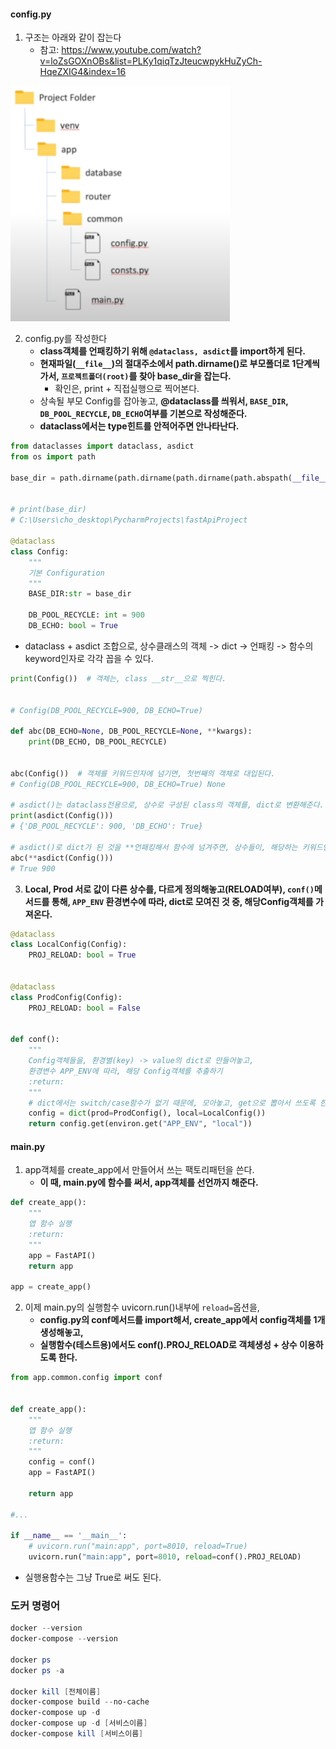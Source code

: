 #### config.py  
1. 구조는 아래와 같이 잡는다
    - 참고: https://www.youtube.com/watch?v=loZsGOXnOBs&list=PLKy1qiqTzJteucwpykHuZyCh-HqeZXIG4&index=16

![img.png](../images/01.png)

2. config.py를 작성한다
    - **class객체를 언패킹하기 위해 `@dataclass, asdict`를 import하게 된다.**
    - **현재파일(`__file__`)의 절대주소에서 path.dirname()로 부모폴더로 1단계씩 가서, `프로젝트폴더(root)`를 찾아 base_dir을 잡는다.**
        - 확인은, print + 직접실행으로 찍어본다.
    - 상속될 부모 Config를 잡아놓고, **@dataclass를 씌워서, `BASE_DIR`, `DB_POOL_RECYCLE`, `DB_ECHO`여부를 기본으로 작성해준다.**
    - **dataclass에서는 type힌트를 안적어주면 안나타난다.**
```python
from dataclasses import dataclass, asdict
from os import path

base_dir = path.dirname(path.dirname(path.dirname(path.abspath(__file__))))


# print(base_dir)
# C:\Users\cho_desktop\PycharmProjects\fastApiProject

@dataclass
class Config:
    """
    기본 Configuration
    """
    BASE_DIR:str = base_dir

    DB_POOL_RECYCLE: int = 900
    DB_ECHO: bool = True
```

- dataclass + asdict 조합으로, 상수클래스의 객체 -> dict -> 언패킹 -> 함수의 keyword인자로 각각 꼽을 수 있다.
```python
print(Config())  # 객체는, class __str__으로 찍힌다.


# Config(DB_POOL_RECYCLE=900, DB_ECHO=True)

def abc(DB_ECHO=None, DB_POOL_RECYCLE=None, **kwargs):
    print(DB_ECHO, DB_POOL_RECYCLE)


abc(Config())  # 객체를 키워드인자에 넘기면, 첫번째의 객체로 대입된다.
# Config(DB_POOL_RECYCLE=900, DB_ECHO=True) None

# asdict()는 dataclass전용으로, 상수로 구성된 class의 객체를, dict로 변환해준다.
print(asdict(Config()))
# {'DB_POOL_RECYCLE': 900, 'DB_ECHO': True}

# asdict()로 dict가 된 것을 **언패킹해서 함수에 넘겨주면, 상수들이, 해당하는 키워드인자에 각각 꼽히게 된다.
abc(**asdict(Config()))
# True 900
```

3. **Local, Prod 서로 값이 다른 상수를, 다르게 정의해놓고(RELOAD여부), `conf()`메서드를 통해, `APP_ENV` 환경변수에 따라, dict로 모여진 것 중, 해당Config객체를 가져온다.**
```python
@dataclass
class LocalConfig(Config):
    PROJ_RELOAD: bool = True


@dataclass
class ProdConfig(Config):
    PROJ_RELOAD: bool = False


def conf():
    """
    Config객체들을, 환경별(key) -> value의 dict로 만들어놓고,
    환경변수 APP_ENV에 따라, 해당 Config객체를 추출하기
    :return:
    """
    # dict에서는 switch/case함수가 없기 때문에, 모아놓고, get으로 뽑아서 쓰도록 한다.
    config = dict(prod=ProdConfig(), local=LocalConfig())
    return config.get(environ.get("APP_ENV", "local"))

```
#### main.py
1. app객체를 create_app에서 만들어서 쓰는 팩토리패턴을 쓴다.
    - **이 때, main.py에 함수를 써서, app객체를 선언까지 해준다.**
```python
def create_app():
    """
    앱 함수 실행
    :return:
    """
    app = FastAPI()
    return app

app = create_app()

```

2. 이제 main.py의 실행함수 uvicorn.run()내부에 `reload=`옵션을, 
    - **config.py의 conf메서드를 import해서, create_app에서 config객체를 1개 생성해놓고,**
    - **실행함수(테스트용)에서도 conf().PROJ_RELOAD로 객체생성 + 상수 이용하도록 한다.**
```python
from app.common.config import conf


def create_app():
    """
    앱 함수 실행
    :return:
    """
    config = conf()
    app = FastAPI()

    return app

#...

if __name__ == '__main__':
    # uvicorn.run("main:app", port=8010, reload=True)
    uvicorn.run("main:app", port=8010, reload=conf().PROJ_RELOAD)
```
- 실행용함수는 그냥 True로 써도 된다.


### 도커 명령어
```powershell
docker --version
docker-compose --version

docker ps
docker ps -a 

docker kill [전체이름]
docker-compose build --no-cache
docker-compose up -d 
docker-compose up -d [서비스이름]
docker-compose kill [서비스이름]
```